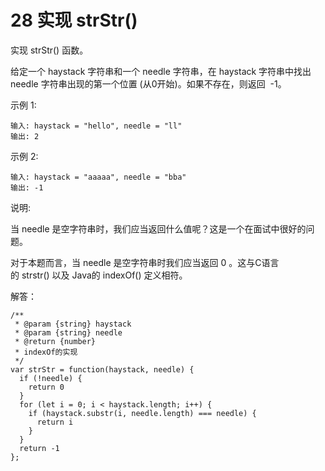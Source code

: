 # 28 实现 strStr()

实现 strStr() 函数。

给定一个 haystack 字符串和一个 needle 字符串，在 haystack 字符串中找出 needle 字符串出现的第一个位置 (从0开始)。如果不存在，则返回  -1。

示例 1:
```
输入: haystack = "hello", needle = "ll"
输出: 2
```
示例 2:
```
输入: haystack = "aaaaa", needle = "bba"
输出: -1
```
说明:

当 needle 是空字符串时，我们应当返回什么值呢？这是一个在面试中很好的问题。

对于本题而言，当 needle 是空字符串时我们应当返回 0 。这与C语言的 strstr() 以及 Java的 indexOf() 定义相符。

解答：
```
/**
 * @param {string} haystack
 * @param {string} needle
 * @return {number}
 * indexOf的实现
 */
var strStr = function(haystack, needle) {
  if (!needle) {
    return 0
  }
  for (let i = 0; i < haystack.length; i++) {
    if (haystack.substr(i, needle.length) === needle) {
      return i
    }
  }
  return -1
};
```

